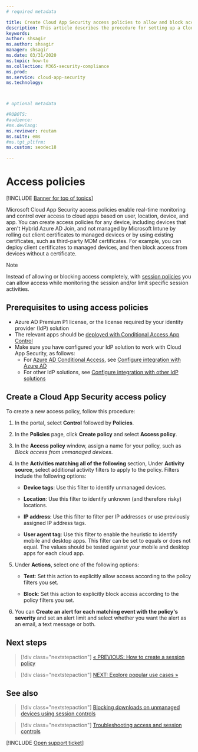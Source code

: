 ```yaml
---
# required metadata

title: Create Cloud App Security access policies to allow and block access
description: This article describes the procedure for setting up a Cloud App Security Conditional Access App Control access policy to allow and block access to apps connected through Azure AD using reverse proxy capabilities.
keywords:
author: shsagir
ms.author: shsagir
manager: shsagir
ms.date: 03/31/2020
ms.topic: how-to
ms.collection: M365-security-compliance
ms.prod:
ms.service: cloud-app-security
ms.technology:



# optional metadata

#ROBOTS:
#audience:
#ms.devlang:
ms.reviewer: reutam
ms.suite: ems
#ms.tgt_pltfrm:
ms.custom: seodec18

---
```

# Access policies

[!INCLUDE [Banner for top of topics](includes/banner.md)]

Microsoft Cloud App Security access policies enable real-time monitoring and control over access to cloud apps based on user, location, device, and app. You can create access policies for any device, including devices that aren't Hybrid Azure AD Join, and not managed by Microsoft Intune by rolling out client certificates to managed devices or by using existing certificates, such as third-party MDM certificates. For example, you can deploy client certificates to managed devices, and then block access from devices without a certificate.

> [!NOTE]
> Instead of allowing or blocking access completely, with [session policies](session-policy-aad.md) you can allow access while monitoring the session and/or limit specific session activities.

## Prerequisites to using access policies

- Azure AD Premium P1 license, or the license required by your identity provider (IdP) solution
- The relevant apps should be [deployed with Conditional Access App Control](proxy-deployment-aad.md)
- Make sure you have configured your IdP solution to work with Cloud App Security, as follows:
  - For [Azure AD Conditional Access](/azure/active-directory/active-directory-conditional-access-azure-portal), see [Configure integration with Azure AD](proxy-deployment-aad.md#configure-integration-with-azure-ad)
  - For other IdP solutions, see [Configure integration with other IdP solutions](proxy-deployment-aad.md#configure-integration-with-other-idp-solutions)

## Create a Cloud App Security access policy

To create a new access policy, follow this procedure:

1. In the portal, select **Control** followed by **Policies**.
2. In the **Policies** page, click **Create policy** and select **Access policy**.

3. In the **Access policy** window, assign a name for your policy, such as *Block access from unmanaged devices*.

4. In the **Activities matching all of the following** section, Under **Activity source**, select additional activity filters to apply to the policy. Filters include the following options:

    - **Device tags**: Use this filter to identify unmanaged devices.

    - **Location**: Use this filter to identify unknown (and therefore risky) locations.

    - **IP address**: Use this filter to filter per IP addresses or use previously assigned IP address tags.

    - **User agent tag**: Use this filter to enable the heuristic to identify mobile and desktop apps. This filter can be set to equals or does not equal. The values should be tested against your mobile and desktop apps for each cloud app.

5. Under **Actions**, select one of the following options:

    - **Test**: Set this action to explicitly allow access according to the policy filters you set.

    - **Block**: Set this action to explicitly block access according to the policy filters you set.

6. You can **Create an alert for each matching event with the policy's severity** and set an alert limit and select whether you want the alert as an email, a text message or both.

## Next steps

> [!div class="nextstepaction"]
> [« PREVIOUS: How to create a session policy](session-policy-aad.md)

> [!div class="nextstepaction"]
> [NEXT: Explore popular use cases »](use-case-proxy-block-session-aad.md)

## See also

> [!div class="nextstepaction"]
> [Blocking downloads on unmanaged devices using session controls](use-case-proxy-block-session-aad.md)

> [!div class="nextstepaction"]
> [Troubleshooting access and session controls](troubleshooting-proxy.md)

[!INCLUDE [Open support ticket](includes/support.md)]